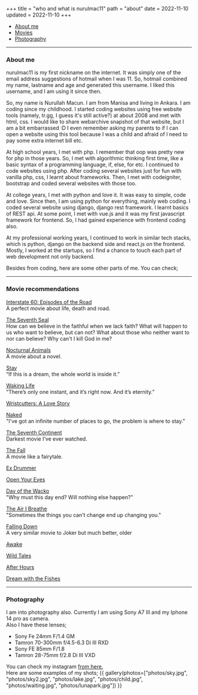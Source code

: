 +++
title = "who and what is nurulmac11"
path = "about"
date = 2022-11-10
updated = 2022-11-10
+++

- [About me](#about)
- [Movies](#movie)
- [Photography](#photography)

---

<section id="about">

### About me
<p>
nurulmac11 is my first nickname on the internet. It was simply one of the email address suggestions of hotmail when I
was 11. So, hotmail combined my name, lastname and age and generated this username.
I liked this username, and I am using it since then.
</p>

<p>
So, my name is Nurullah Macun. I am from Manisa and living in Ankara. I am coding since my childhood. I started coding 
websites using free website tools (namely, tr.gg, I guess it's still active?) at about 2008 and met with html, css. 
I would like to share webarchive snapshot of that website, but I am a bit embarrassed :D 
I even remember asking my parents to if I can open a website using this tool 
because I was a child and afraid of I need to pay some extra internet bill etc. 
</p>

<p>
At high school years, I met with php. I remember that oop was pretty new for php in those years. 
So, I met with algorithmic thinking first time, like a basic syntax of a programming language, if, else, for etc.
I continued to code websites using php. After coding several websites just for fun with vanilla php, css, I learnt about frameworks.
Then, I met with codeigniter, bootstrap and coded several websites with those too.</p>

<p>
At college years, I met with python and love it. It was easy to simple, code and love. 
Since then, I am using python for everything, mainly web coding. I coded several website using django, django rest framework.
I learnt basics of REST api. At some point, I met with vue.js and it was my first javascript framework for frontend.
So, I had gained experience with frontend coding also.
</p>

<p>
At my professional working years, I continued to work in similar tech stacks, which is python, 
django on the backend side and react.js on the frontend. Mostly, I worked at the startups, 
so I find a chance to touch each part of web development not only backend.
</p>

<p>
Besides from coding, here are some other parts of me. You can check;</p>
</section>

---
<section id="movie">

### Movie recommendations
<p>
<a rel="external" target="_blank" href="https://www.imdb.com/title/tt0165832">Interstate 60: Episodes of the Road</a>
<br/>
A perfect movie about life, death and road.
</p>

<p>
<a rel="external" target="_blank" href="https://www.imdb.com/title/tt0050976/?ref_=ttls_li_tt2">The Seventh Seal</a>
<br/>
How can we believe in the faithful when we lack faith? What will happen to us who want to believe, but can not? What about those who neither want to nor can believe? Why can't I kill God in me?
</p>


<p>
<a rel="external" target="_blank" href="https://www.imdb.com/title/tt0050976/?ref_=ttls_li_tt2">Nocturnal Animals</a>
<br/>
A movie about a novel.
</p>

<p>
<a rel="external" target="_blank" href="https://www.imdb.com/title/tt0371257/?ref_=ttls_li_tt">Stay</a>
<br/>
“If this is a dream, the whole world is inside it.”
</p>


<p>
<a rel="external" target="_blank" href="https://www.imdb.com/title/tt0243017/?ref_=ttls_li_tt">Waking Life</a>
<br/>
“There’s only one instant, and it’s right now. And it’s eternity.”
</p>

<p>
<a rel="external" target="_blank" href="https://www.imdb.com/title/tt0477139/?ref_=ttls_li_tt">Wristcutters: A Love Story</a>
<br/>
</p>

<p>
<a rel="external" target="_blank" href="https://www.imdb.com/title/tt0107653/?ref_=ttls_li_tt">Naked</a>
<br/>
"I've got an infinite number of places to go, the problem is where to stay."
</p>

<p>
<a rel="external" target="_blank" href="https://www.imdb.com/title/tt0098327/?ref_=ttls_li_tt">The Seventh Continent</a>
<br/>
Darkest movie I've ever watched.
</p>

<p>
<a rel="external" target="_blank" href="https://www.imdb.com/title/tt0460791/?ref_=ttls_li_tt">The Fall</a>
<br/>
A movie like a fairytale.
</p>

<p>
<a rel="external" target="_blank" href="https://www.imdb.com/title/tt0812243/?ref_=ttls_li_tt">Ex Drummer</a>
<br/>
</p>

<p>
<a rel="external" target="_blank" href="https://www.imdb.com/title/tt0125659/?ref_=ttls_li_tt">Open Your Eyes</a>
<br/>
</p>

<p>
<a rel="external" target="_blank" href="https://www.imdb.com/title/tt0330243/?ref_=ttls_li_tt">Day of the Wacko</a>
<br/>
"Why must this day end? Will nothing else happen?"
</p>

<p>
<a rel="external" target="_blank" href="https://www.imdb.com/title/tt0485851/?ref_=ttls_li_tt">The Air I Breathe</a>
<br/>
"Sometimes the things you can't change end up changing you."
</p>

<p>
<a rel="external" target="_blank" href="https://www.imdb.com/title/tt0106856/?ref_=nv_sr_srsg_3">Falling Down</a>
<br/>
A very similar movie to Joker but much better, older
</p>

<p>
<a rel="external" target="_blank" href="https://www.imdb.com/title/tt0211933/?ref_=ttls_li_tt">Awake</a>
<br/>
</p>

<p>
<a rel="external" target="_blank" href=https://www.imdb.com/title/tt0211933/?ref_=ttls_li_tt"">Wild Tales</a>
<br/>
</p>

<p>
<a rel="external" target="_blank" href="https://www.imdb.com/title/tt0088680/?ref_=ttls_li_tt">After Hours</a>
<br/>
</p>

<p>
<a rel="external" target="_blank" href="https://www.imdb.com/title/tt0119019/?ref_=ttls_li_tt">Dream with the Fishes</a>
<br/>
</p>

</section>


---
<section id="photography">

### Photography
<p>
I am into photography also. Currently I am using Sony A7 III and my Iphone 14 pro as camera.
<br/>
Also I have these lenses;

- Sony Fe 24mm F/1.4 GM
- Tamron 70-300mm f/4.5-6.3 Di III RXD
- Sony FE 85mm F/1.8
- Tamron 28-75mm f/2.8 Di III VXD

You can check my instagram <a target="_blank" href="https://www.instagram.com/nrlmcn/" rel="external">from here.</a>
<br />
Here are some examples of my shots;
{{ gallery(photos=["photos/sky.jpg", "photos/sky2.jpg", "photos/lake.jpg", "photos/child.jpg", "photos/waiting.jpg", "photos/lunapark.jpg"]) }}
</p>

</section>
